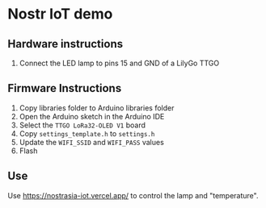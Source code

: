 # Nostr IoT demo

## Hardware instructions
1. Connect the LED lamp to pins 15 and GND of a LilyGo TTGO

## Firmware Instructions
1. Copy libraries folder to Arduino libraries folder
1. Open the Arduino sketch in the Arduino IDE
1. Select the `TTGO LoRa32-OLED V1` board
1. Copy `settings_template.h` to `settings.h`
1. Update the `WIFI_SSID` and `WIFI_PASS` values
1. Flash

## Use

Use https://nostrasia-iot.vercel.app/ to control the lamp and "temperature".
